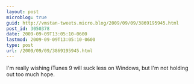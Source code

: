 ```yaml
---
layout: post
microblog: true
guid: http://vmstan-tweets.micro.blog/2009/09/09/3869195945.html
post_id: 3050378
date: 2009-09-09T13:05:10-0600
lastmod: 2009-09-09T13:05:10-0600
type: post
url: /2009/09/09/3869195945.html
---
```

I'm really wishing iTunes 9 will suck less on Windows, but I'm not holding out too much hope.
